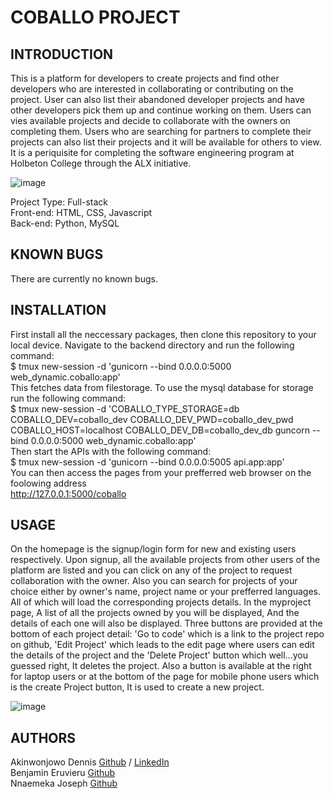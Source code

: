 # COBALLO PROJECT

## INTRODUCTION

This is a platform for developers to create projects and find other developers
who are interested in collaborating or contributing on the project.
User can also list their abandoned developer projects and have other developers
pick them up and continue working on them. 
Users can vies available projects and decide to collaborate with the owners on 
completing them. Users who are searching for partners to complete their projects
can also list their projects and it will be available for others to view.
It is a periquisite for completing the
software engineering program at Holbeton College through the ALX initiative.

![image](https://user-images.githubusercontent.com/99836377/211937722-ff2a832c-bf87-4e6e-984c-f621e457973b.png)

Project Type: Full-stack </br>
Front-end: HTML, CSS, Javascript </br>
Back-end: Python, MySQL </br>

## KNOWN BUGS

There are currently no known bugs.

## INSTALLATION

First install all the neccessary packages, then clone this repository to your local device.
Navigate to the backend directory and run the following command:</br>
$ tmux new-session -d 'gunicorn --bind 0.0.0.0:5000 web_dynamic.coballo:app'</br>
This fetches data from filestorage. To use the mysql database for storage run the following command:</br>
$ tmux new-session -d 'COBALLO_TYPE_STORAGE=db COBALLO_DEV=coballo_dev COBALLO_DEV_PWD=coballo_dev_pwd COBALLO_HOST=localhost COBALLO_DEV_DB=coballo_dev_db guncorn --bind 0.0.0.0:5000 web_dynamic.coballo:app'</br>
Then start the APIs with the following command:</br>
$ tmux new-session -d 'gunicorn --bind 0.0.0.0:5005 api.app:app'</br>
You can then access the pages from your prefferred web browser on the foolowing address</br>
   http://127.0.0.1:5000/coballo</br>

## USAGE

On the homepage is the signup/login form for new and existing users respectively.
Upon signup, all the available projects from other users of the platform are listed
and you can click on any of the project to request collaboration with the owner. Also
you can search for projects of your choice either by owner's name, project name or 
your prefferred languages. All of which will load the corresponding projects details.
In the myproject page, A list of all the projects owned by you will be displayed, 
And the details of each one will also be displayed. Three buttons are provided at the
bottom of each project detail: 'Go to code' which is a link to the project repo on github,
'Edit Project' which leads to the edit page where users can edit the details of the project
and the 'Delete Project' button which well...you guessed right, It deletes the project. Also
a button is available at the right for laptop users or at the bottom of the page for mobile 
phone users which is the create Project button, It is used to create a new project.

![image](https://user-images.githubusercontent.com/99836377/211937256-3cb733b8-38bc-46dc-b18f-d808def3d35d.png)


## AUTHORS

Akinwonjowo Dennis [Github](https://github.com/Dennisco12) / [LinkedIn](https://linkedin.com/dennis-akinwonjowo)</br>
Benjamin Eruvieru [Github](https://github.com/benjamineruvieru)</br>
Nnaemeka Joseph [Github](https://github.com/nnaemekaxi)</br>
